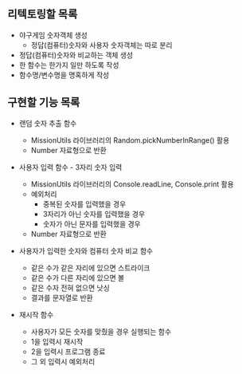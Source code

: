 ## 리텍토링할 목록
- 야구게임 숫자객체 생성
  - 정답(컴퓨터)숫자와 사용자 숫자객체는 따로 분리
- 정답(컴퓨터)숫자와 비교하는 객체 생성
- 한 함수는 한가지 일만 하도록 작성
- 함수명/변수명을 명혹하게 작성


## 구현할 기능 목록
- 랜덤 숫자 추출 함수
  - MissionUtils 라이브러리의 Random.pickNumberInRange() 활용
  - Number 자료형으로 반환

- 사용자 입력 함수 - 3자리 숫자 입력
  - MissionUtils 라이브러리의 Console.readLine, Console.print 활용
  - 예외처리
    - 중복된 숫자를 입력했을 경우
    - 3자리가 아닌 숫자를 입력했을 경우
    - 숫자가 아닌 문자를 입력했을 경우
  - Number 자료형으로 반환

- 사용자가 입력한 숫자와 컴퓨터 숫자 비교 함수
  - 같은 수가 같은 자리에 있으면 스트라이크
  - 같은 수가 다른 자리에 있으면 볼
  - 같은 수자 전혀 없으면 낫싱
  - 결과를 문자열로 반환

- 재시작 함수
  - 사용자가 모든 숫자를 맞췄을 경우 실행되는 함수
  - 1을 입력시 재시작
  - 2을 입력시 프로그램 종료
  - 그 외 입력시 예외처리

